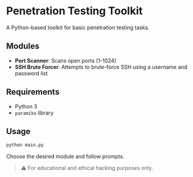 # Penetration Testing Toolkit

A Python-based toolkit for basic penetration testing tasks.

## Modules

- **Port Scanner**: Scans open ports (1-1024)
- **SSH Brute Forcer**: Attempts to brute-force SSH using a username and password list

## Requirements

- Python 3
- `paramiko` library

## Usage

```bash
python main.py
```

Choose the desired module and follow prompts.

> ⚠️ For educational and ethical hacking purposes only.

